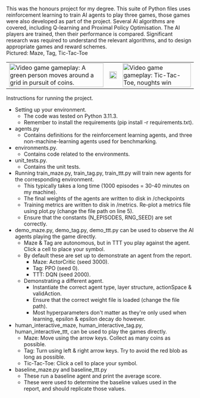 This was the honours project for my degree. This suite of Python files uses reinforcement learning to train AI agents to play three games, those games were also developed as part of the project. Several AI algorithms are covered, including Q-learning and Proximal Policy Optimisation.
The AI players are trained, then their performance is compared. Significant research was required to understand the relevant algorithms, and to design appropriate games and reward schemes.	
Pictured: Maze, Tag, Tic-Tac-Toe

<table id="because it looks like github doesn't allow grids in readmes">
	<tr>
		<td><img style="width:100%" src="https://i.imgur.com/tADwHlc.gif" alt="Video game gameplay: A green person moves around a grid in pursuit of coins."></td>
		<td><img style="width:100%" src="https://i.imgur.com/iNQxKeV.gif" alt=""></td>
		<td><img style="width:100%" src="https://i.imgur.com/yhOINDA.gif" alt="Video game gameplay: Tic-Tac-Toe, noughts win"></td>
	</tr>
</table>

Instructions for running the project.
- Setting up your environment.
	- The code was tested on Python 3.11.3.
	- Remember to install the requirements (pip install -r requirements.txt).
- agents.py
	- Contains definitions for the reinforcement learning agents, and three non-machine-learning agents used for benchmarking.
- environments.py.
	- Contains code related to the environments.
- unit_tests.py.
	- Contains the unit tests.
- Running train_maze.py, train_tag.py, train_ttt.py will train new agents for the corresponding environment.
	- This typically takes a long time (1000 episodes = 30-40 minutes on my machine).
	- The final weights of the agents are written to disk in /checkpoints
	- Training metrics are written to disk in /metrics. Re-plot a metrics file using plot.py (change the file path on line 5).
	- Ensure that the constants (N_EPISODES, RNG_SEED) are set correctly.
- demo_maze.py, demo_tag.py, demo_ttt.py can be used to observe the AI agents playing the game directly.
	- Maze & Tag are autonomous, but in TTT you play against the agent. Click a cell to place your symbol.
	- By default these are set up to demonstrate an agent from the report.
		- Maze: ActorCritic (seed 3000).
		- Tag:  PPO (seed 0).
		- TTT:  DQN (seed 2000).
	- Demonstrating a different agent.
		- Instantiate the correct agent type, layer structure, actionSpace & validAction.
		- Ensure that the correct weight file is loaded (change the file path).
		- Most hyperparameters don't matter as they're only used when learning, epsilon & epsilon decay do however.
- human_interactive_maze, human_interactive_tag.py, human_interactive_ttt, can be used to play the games directly.
	- Maze: Move using the arrow keys. Collect as many coins as possible.
	- Tag: Turn using left & right arrow keys. Try to avoid the red blob as long as possible.
	- Tic-Tac-Toe: Click a cell to place your symbol.
- baseline_maze.py and baseline_ttt.py
	- These run a baseline agent and print the average score.
	- These were used to determine the baseline values used in the report, and should replicate those values.
